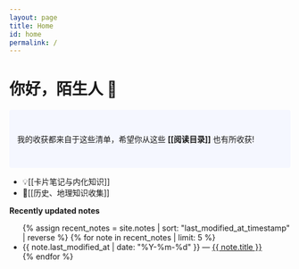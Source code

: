 ```yaml
---
layout: page
title: Home
id: home
permalink: /
---
```


# 你好，陌生人 👀

<p style="padding: 3em 1em; background: #f5f7ff; border-radius: 4px;">
  我的收获都来自于这些清单，希望你从这些 <span style="font-weight: bold">[[阅读目录]]</span> 也有所收获!
</p>

- 💡[[卡片笔记与内化知识]]
- 🌴[[历史、地理知识收集]]

<strong>Recently updated notes</strong>

<ul>
  {% assign recent_notes = site.notes | sort: "last_modified_at_timestamp" | reverse %}
  {% for note in recent_notes | limit: 5 %}
    <li>
      {{ note.last_modified_at | date: "%Y-%m-%d" }} — <a class="internal-link" href="{{ note.url }}">{{ note.title }}</a>
    </li>
  {% endfor %}
</ul>

<style>
  .wrapper {
    max-width: 46em;
  }
</style>

